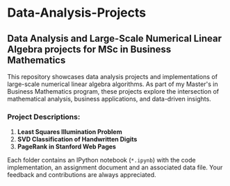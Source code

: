# Data-Analysis-Projects
## Data Analysis and Large-Scale Numerical Linear Algebra projects for MSc in Business Mathematics

This repository showcases data analysis projects and implementations of large-scale numerical linear algebra algorithms. As part of my Master's in Business Mathematics program, these projects explore the intersection of mathematical analysis, business applications, and data-driven insights.

### Project Descriptions:

1. **Least Squares Illumination Problem**
2. **SVD Classification of Handwritten Digits**
3. **PageRank in Stanford Web Pages**

Each folder contains an IPython notebook (`*.ipynb`) with the code implementation, an assignment document and an associated data file.
Your feedback and contributions are always appreciated.


